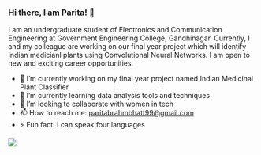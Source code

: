### Hi there, I am Parita! 👋

I am an undergraduate student of Electronics and Communication Engineering at Government Engineering College, Gandhinagar. Currently, I and my colleague are working on our final year project which will identify Indian medicianl plants using Convolutional Neural Networks. I am open to new and exciting career opportunities.

- 🔭 I’m currently working on my final year project named Indian Medicinal Plant Classifier
- 🌱 I’m currently learning data analysis tools and techniques
- 👯 I’m looking to collaborate with women in tech
- 📫  How to reach me: paritabrahmbhatt99@gmail.com
- ⚡ Fun fact: I can speak four languages
 
<a href="https://github.com/paritabrahmbhatt/paritabrahmbhatt">
  <img align="center" src="https://github-readme-stats.vercel.app/api/top-langs/?username=paritabrahmbhatt&layout=compact&theme=material-palenight&title_color=ffffff" />
</a>
